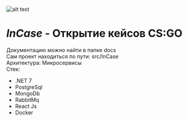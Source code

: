 ![alt text](https://sun9-83.userapi.com/impg/KZb62xYb5iynlL00ivIQeUCQIJNXGpUGHfjCOA/IVL6knc9ycU.jpg?size=192x132&quality=96&sign=dd171982807a3f3d0e896ae5e106c14b&type=album)
# _InCase_ - Открытие кейсов CS:GO<br/>
Документацию можно найти в папке docs<br/>
Сам проект находиться по пути: src/InCase<br/>
Архитектура: Микросервисы<br/>
Стек: 
- .NET 7
- PostgreSql
- MongoDb 
- RabbitMq
- React Js
- Docker
